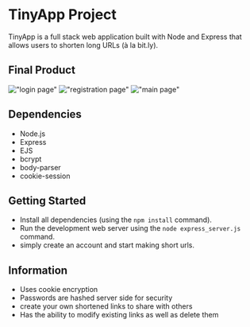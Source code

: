 # TinyApp Project

TinyApp is a full stack web application built with Node and Express that allows users to shorten long URLs (à la bit.ly).

## Final Product

!["login page"](#docs/login_page.jpg)
!["registration page"](#docs/registration_page.jpg)
!["main page"](#docs/main_page.jpg)

## Dependencies

- Node.js
- Express
- EJS
- bcrypt
- body-parser
- cookie-session

## Getting Started

- Install all dependencies (using the `npm install` command).
- Run the development web server using the `node express_server.js` command.
- simply create an account and start making short urls.

## Information

- Uses cookie encryption
- Passwords are hashed server side for security
- create your own shortened links to share with others
- Has the ability to modify existing links as well as delete them